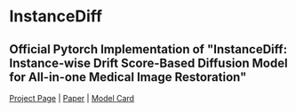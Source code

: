 # InstanceDiff
Official Pytorch Implementation of "InstanceDiff: Instance-wise Drift Score-Based Diffusion Model for All-in-one Medical Image Restoration"
---
[Project Page](https://github.com/zyc-123/InstanceDiff) | [Paper]() | [Model Card]() 

